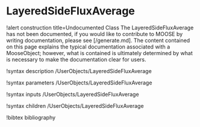 <!-- MOOSE Documentation Stub: Remove this when content is added. -->

# LayeredSideFluxAverage

!alert construction title=Undocumented Class
The LayeredSideFluxAverage has not been documented, if you would like to contribute to MOOSE by
writing documentation, please see [/generate.md]. The content contained on this page explains
the typical documentation associated with a MooseObject; however, what is contained is ultimately
determined by what is necessary to make the documentation clear for users.

!syntax description /UserObjects/LayeredSideFluxAverage

!syntax parameters /UserObjects/LayeredSideFluxAverage

!syntax inputs /UserObjects/LayeredSideFluxAverage

!syntax children /UserObjects/LayeredSideFluxAverage

!bibtex bibliography
